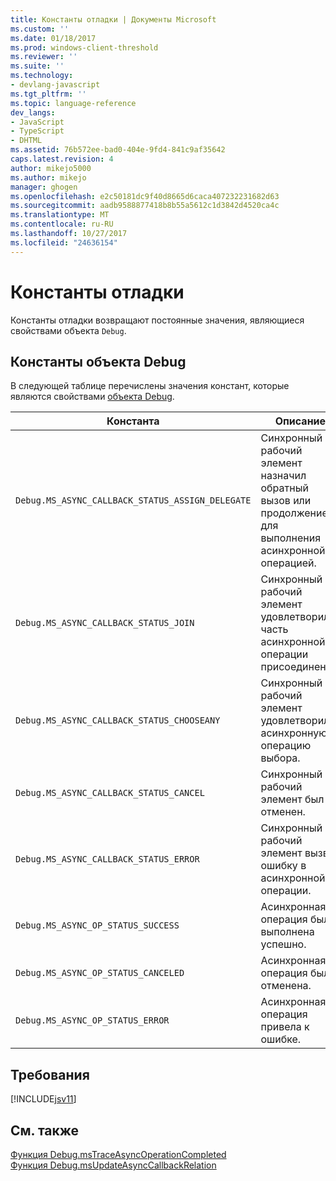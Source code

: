 ```yaml
---
title: Константы отладки | Документы Microsoft
ms.custom: ''
ms.date: 01/18/2017
ms.prod: windows-client-threshold
ms.reviewer: ''
ms.suite: ''
ms.technology:
- devlang-javascript
ms.tgt_pltfrm: ''
ms.topic: language-reference
dev_langs:
- JavaScript
- TypeScript
- DHTML
ms.assetid: 76b572ee-bad0-404e-9fd4-841c9af35642
caps.latest.revision: 4
author: mikejo5000
ms.author: mikejo
manager: ghogen
ms.openlocfilehash: e2c50181dc9f40d8665d6caca407232231682d63
ms.sourcegitcommit: aadb9588877418b8b55a5612c1d3842d4520ca4c
ms.translationtype: MT
ms.contentlocale: ru-RU
ms.lasthandoff: 10/27/2017
ms.locfileid: "24636154"
---
```

# <a name="debug-constants"></a>Константы отладки
Константы отладки возвращают постоянные значения, являющиеся свойствами объекта `Debug`.  
  
## <a name="debug-object-constants"></a>Константы объекта Debug  
 В следующей таблице перечислены значения констант, которые являются свойствами [объекта Debug](../../javascript/reference/debug-object-javascript.md).  
  
|Константа|Описание|Значение|  
|--------------|-----------------|-----------|  
|`Debug.MS_ASYNC_CALLBACK_STATUS_ASSIGN_DELEGATE`|Синхронный рабочий элемент назначил обратный вызов или продолжение для выполнения асинхронной операцией.|0|  
|`Debug.MS_ASYNC_CALLBACK_STATUS_JOIN`|Синхронный рабочий элемент удовлетворил часть асинхронной операции присоединения.|1|  
|`Debug.MS_ASYNC_CALLBACK_STATUS_CHOOSEANY`|Синхронный рабочий элемент удовлетворил асинхронную операцию выбора.|2|  
|`Debug.MS_ASYNC_CALLBACK_STATUS_CANCEL`|Синхронный рабочий элемент был отменен.|3|  
|`Debug.MS_ASYNC_CALLBACK_STATUS_ERROR`|Синхронный рабочий элемент вызвал ошибку в асинхронной операции.|4|  
|`Debug.MS_ASYNC_OP_STATUS_SUCCESS`|Асинхронная операция была выполнена успешно.|1|  
|`Debug.MS_ASYNC_OP_STATUS_CANCELED`|Асинхронная операция была отменена.|2|  
|`Debug.MS_ASYNC_OP_STATUS_ERROR`|Асинхронная операция привела к ошибке.|3|  
  
## <a name="requirements"></a>Требования  
 [!INCLUDE[jsv11](../../javascript/reference/includes/jsv11-md.md)]  
  
## <a name="see-also"></a>См. также  
 [Функция Debug.msTraceAsyncOperationCompleted](../../javascript/reference/debug-mstraceasyncoperationcompleted-function.md)   
 [Функция Debug.msUpdateAsyncCallbackRelation](../../javascript/reference/debug-msupdateasynccallbackrelation-function.md)